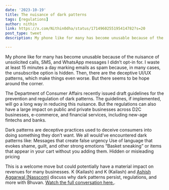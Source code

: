 ```yaml
---
date: '2023-10-19'
title: The nuisance of dark patterns
tags: [regulations]
author: nithin
link: https://x.com/Nithin0dha/status/1714960255195414782?s=20
post_type: tweet
description: My phone like for many has become unusable because of the nuisance of unsolicited calls...

---
```


My phone like for many has become unusable because of the nuisance of unsolicited calls, SMS, and WhatsApp messages I didn’t opt-in for. I waste at least 15 minutes a day marking emails as spam because, in many cases, the unsubscribe option is hidden. Then, there are the deceptive UI/UX patterns, which make things even worse. But there seems to be hope around the corner.

The Department of Consumer Affairs recently issued draft guidelines for the prevention and regulation of dark patterns. The guidelines, if implemented, will go a long way in reducing this nuisance. But the regulations can also have a large impact on public and private businesses across D2C businesses, e-commerce, and financial services, including new-age fintechs and banks.

Dark patterns are deceptive practices used to deceive consumers into doing something they don’t want. We all would’ve encountered dark patterns like:
Messages that create false urgency
Use of language that evokes shame, guilt, and other strong emotions
“Basket sneaking” or items that appear in your cart without you adding them.
Hidden or misleading pricing

This is a welcome move but could potentially have a material impact on revenues for many businesses. K (Kailash) and K (Kailash) and [Ashish Aggarwal (Nasscom)](https://twitter.com/aa_speaks?lang=en) discuss why dark patterns persist, regulations, and more with Bhuvan. [Watch the full conversation here.](https://youtu.be/HTxqr7a9od4). 
